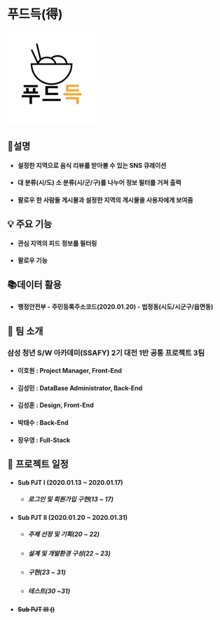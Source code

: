# 푸드득(得)

<img src="./fooddeuk_logo.png" width="40%" height="40%">



## 🤔설명   


- #### 설정한 지역으로 음식 리뷰를 받아볼 수 있는 SNS 큐레이션

- #### 대 분류(시/도) 소 분류(시/군/구)를 나누어 정보 필터를 거쳐 출력

- #### 팔로우 한 사람들 게시물과 설정한 지역의 게시물을 사용자에게 보여줌 



## 💡 주요 기능   


- #### **관심 지역의 피드 정보를 필터링**

- #### 팔로우 기능

  

## 📚데이터 활용   


- #### 행정안전부 - 주민등록주소코드(2020.01.20) - 법정동(시도/시군구/읍면동)



## 🤝 팀 소개   


### 삼성 청년 S/W 아카데미(SSAFY) 2기 대전 1반 공통 프로젝트 3팀

- #### 이호원 : Project Manager, Front-End

- #### 김성민 : DataBase Administrator, Back-End

- #### 김성훈 : Design, Front-End

- #### 박태수 : Back-End

- #### 장우영 : Full-Stack

  

## 📆 프로젝트 일정   

- #### Sub PJT I    (2020.01.13 ~ 2020.01.17)

  - ##### 로그인 및 회원가입 구현(13 ~ 17)

- #### Sub PJT II   (2020.01.20 ~ 2020.01.31)

  - ##### **주제 선정 및 기획**(20 ~ 22)

  - ##### 설계 및 개발환경 구성(22 ~ 23)

  - ##### 구현(23 ~ 31)

  - ##### 테스트(30 ~31)

- #### ~~Sub PJT III ()~~

